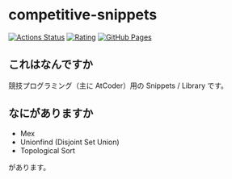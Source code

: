 # competitive-snippets

[![Actions Status](https://github.com/Kyure-A/competitive-snippets/workflows/verify/badge.svg)](https://github.com/Kyure-A/competitive-snippets/actions) 
[![Rating](https://badgen.org/img/atcoder/kyre/rating/algorithm?style=plastic)](https://atcoder.jp/users/kyre?contestType=algo)
[![GitHub Pages](https://img.shields.io/static/v1?label=GitHub+Pages&message=+&color=brightgreen&logo=github&style=plastic)](https://Kyure-A.github.io/competitive-snippets.git/)


## これはなんですか

競技プログラミング（主に AtCoder）用の Snippets / Library です。

## なにがありますか

- Mex
- Unionfind (Disjoint Set Union)
- Topological Sort

があります。
